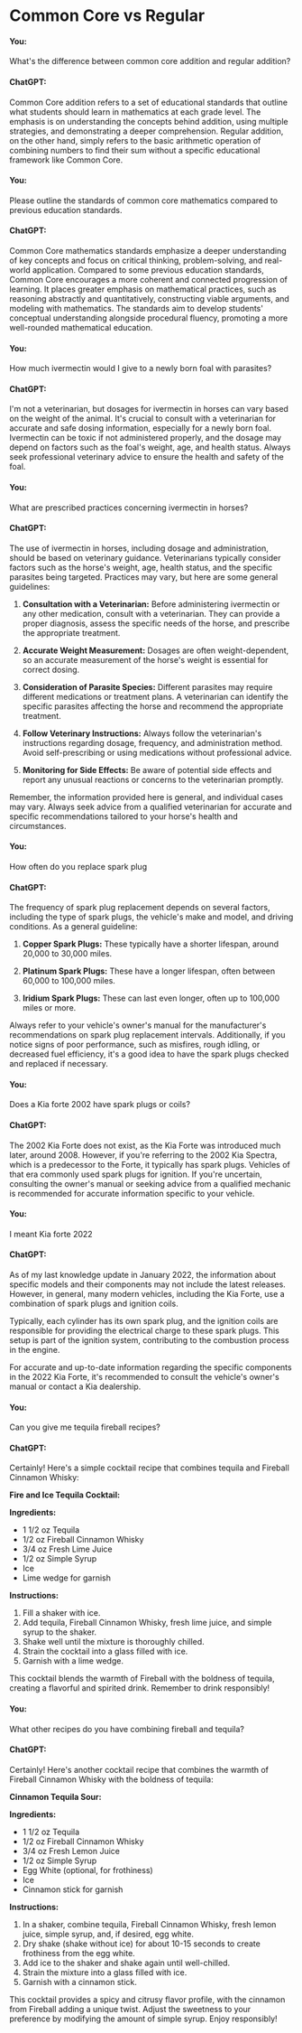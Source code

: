 # Common Core vs Regular

#### You:
What's the difference between common core addition and regular addition? 

#### ChatGPT:
Common Core addition refers to a set of educational standards that outline what students should learn in mathematics at each grade level. The emphasis is on understanding the concepts behind addition, using multiple strategies, and demonstrating a deeper comprehension. Regular addition, on the other hand, simply refers to the basic arithmetic operation of combining numbers to find their sum without a specific educational framework like Common Core.


#### You:
Please outline the standards of common core mathematics compared to previous education standards. 

#### ChatGPT:
Common Core mathematics standards emphasize a deeper understanding of key concepts and focus on critical thinking, problem-solving, and real-world application. Compared to some previous education standards, Common Core encourages a more coherent and connected progression of learning. It places greater emphasis on mathematical practices, such as reasoning abstractly and quantitatively, constructing viable arguments, and modeling with mathematics. The standards aim to develop students' conceptual understanding alongside procedural fluency, promoting a more well-rounded mathematical education.


#### You:
How much ivermectin would I give to a newly born foal with parasites? 

#### ChatGPT:
I'm not a veterinarian, but dosages for ivermectin in horses can vary based on the weight of the animal. It's crucial to consult with a veterinarian for accurate and safe dosing information, especially for a newly born foal. Ivermectin can be toxic if not administered properly, and the dosage may depend on factors such as the foal's weight, age, and health status. Always seek professional veterinary advice to ensure the health and safety of the foal.


#### You:
What are prescribed practices concerning ivermectin in horses? 

#### ChatGPT:
The use of ivermectin in horses, including dosage and administration, should be based on veterinary guidance. Veterinarians typically consider factors such as the horse's weight, age, health status, and the specific parasites being targeted. Practices may vary, but here are some general guidelines:

1. **Consultation with a Veterinarian:** Before administering ivermectin or any other medication, consult with a veterinarian. They can provide a proper diagnosis, assess the specific needs of the horse, and prescribe the appropriate treatment.

2. **Accurate Weight Measurement:** Dosages are often weight-dependent, so an accurate measurement of the horse's weight is essential for correct dosing.

3. **Consideration of Parasite Species:** Different parasites may require different medications or treatment plans. A veterinarian can identify the specific parasites affecting the horse and recommend the appropriate treatment.

4. **Follow Veterinary Instructions:** Always follow the veterinarian's instructions regarding dosage, frequency, and administration method. Avoid self-prescribing or using medications without professional advice.

5. **Monitoring for Side Effects:** Be aware of potential side effects and report any unusual reactions or concerns to the veterinarian promptly.

Remember, the information provided here is general, and individual cases may vary. Always seek advice from a qualified veterinarian for accurate and specific recommendations tailored to your horse's health and circumstances.


#### You:
How often do you replace spark plug

#### ChatGPT:
The frequency of spark plug replacement depends on several factors, including the type of spark plugs, the vehicle's make and model, and driving conditions. As a general guideline:

1. **Copper Spark Plugs:** These typically have a shorter lifespan, around 20,000 to 30,000 miles.

2. **Platinum Spark Plugs:** These have a longer lifespan, often between 60,000 to 100,000 miles.

3. **Iridium Spark Plugs:** These can last even longer, often up to 100,000 miles or more.

Always refer to your vehicle's owner's manual for the manufacturer's recommendations on spark plug replacement intervals. Additionally, if you notice signs of poor performance, such as misfires, rough idling, or decreased fuel efficiency, it's a good idea to have the spark plugs checked and replaced if necessary.


#### You:
Does a Kia forte 2002 have spark plugs or coils? 

#### ChatGPT:
The 2002 Kia Forte does not exist, as the Kia Forte was introduced much later, around 2008. However, if you're referring to the 2002 Kia Spectra, which is a predecessor to the Forte, it typically has spark plugs. Vehicles of that era commonly used spark plugs for ignition. If you're uncertain, consulting the owner's manual or seeking advice from a qualified mechanic is recommended for accurate information specific to your vehicle.


#### You:
I meant Kia forte 2022

#### ChatGPT:
As of my last knowledge update in January 2022, the information about specific models and their components may not include the latest releases. However, in general, many modern vehicles, including the Kia Forte, use a combination of spark plugs and ignition coils.

Typically, each cylinder has its own spark plug, and the ignition coils are responsible for providing the electrical charge to these spark plugs. This setup is part of the ignition system, contributing to the combustion process in the engine.

For accurate and up-to-date information regarding the specific components in the 2022 Kia Forte, it's recommended to consult the vehicle's owner's manual or contact a Kia dealership.


#### You:
Can you give me tequila fireball recipes? 

#### ChatGPT:
Certainly! Here's a simple cocktail recipe that combines tequila and Fireball Cinnamon Whisky:

**Fire and Ice Tequila Cocktail:**

**Ingredients:**

- 1 1/2 oz Tequila
- 1/2 oz Fireball Cinnamon Whisky
- 3/4 oz Fresh Lime Juice
- 1/2 oz Simple Syrup
- Ice
- Lime wedge for garnish

**Instructions:**

1. Fill a shaker with ice.
2. Add tequila, Fireball Cinnamon Whisky, fresh lime juice, and simple syrup to the shaker.
3. Shake well until the mixture is thoroughly chilled.
4. Strain the cocktail into a glass filled with ice.
5. Garnish with a lime wedge.

This cocktail blends the warmth of Fireball with the boldness of tequila, creating a flavorful and spirited drink. Remember to drink responsibly!


#### You:
What other recipes do you have combining fireball and tequila? 

#### ChatGPT:
Certainly! Here's another cocktail recipe that combines the warmth of Fireball Cinnamon Whisky with the boldness of tequila:

**Cinnamon Tequila Sour:**

**Ingredients:**

- 1 1/2 oz Tequila
- 1/2 oz Fireball Cinnamon Whisky
- 3/4 oz Fresh Lemon Juice
- 1/2 oz Simple Syrup
- Egg White (optional, for frothiness)
- Ice
- Cinnamon stick for garnish

**Instructions:**

1. In a shaker, combine tequila, Fireball Cinnamon Whisky, fresh lemon juice, simple syrup, and, if desired, egg white.
2. Dry shake (shake without ice) for about 10-15 seconds to create frothiness from the egg white.
3. Add ice to the shaker and shake again until well-chilled.
4. Strain the mixture into a glass filled with ice.
5. Garnish with a cinnamon stick.

This cocktail provides a spicy and citrusy flavor profile, with the cinnamon from Fireball adding a unique twist. Adjust the sweetness to your preference by modifying the amount of simple syrup. Enjoy responsibly!
